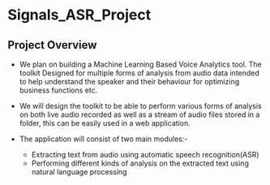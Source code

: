 # Signals_ASR_Project


## Project Overview ##
* We plan on building a Machine Learning Based Voice Analytics tool. The toolkit Designed for multiple forms of analysis from audio data intended to help understand the speaker and their behaviour for optimizing business functions etc.

* We will design the toolkit to be able to perform various forms of analysis on both live audio recorded as well as a stream of audio files stored in a folder, this can be easily used in a web application.

* The application will consist of two main modules:-
  * Extracting text from audio using automatic speech recognition(ASR)
  * Performing different kinds of analysis on the extracted text using natural language processing

